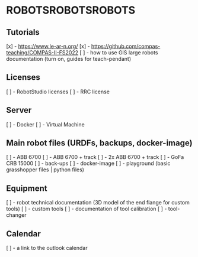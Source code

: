 # ROBOTSROBOTSROBOTS


## Tutorials
  [x] - https://www.le-ar-n.org/
  [x] - https://github.com/compas-teaching/COMPAS-II-FS2022
  [ ] - how to use GIS large robots documentation (turn on, guides for teach-pendant)

## Licenses
[ ] - RobotStudio licenses
[ ] - RRC license

## Server
[ ] - Docker 
[ ] - Virtual Machine


## Main robot files (URDFs, backups, docker-image)
[ ] - ABB 6700
[ ] - ABB 6700 + track
[ ] - 2x ABB 6700 + track
[ ] - GoFa CRB 15000
[ ] - back-ups
[ ] - docker-image
[ ] - playground (basic grasshopper files | python files)

## Equipment
[ ] - robot technical documentation (3D model of the end flange for custom tools)
[ ] - custom tools
[ ] - documentation of tool calibration
[ ] - tool-changer

## Calendar
[ ] - a link to the outlook calendar






